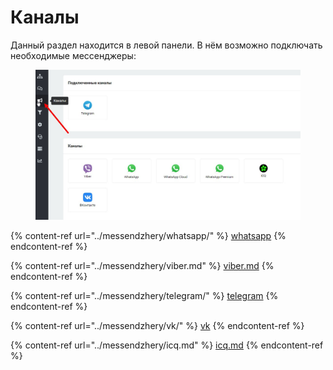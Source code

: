 # Каналы

Данный раздел находится в левой панели. В нём возможно подключать необходимые мессенджеры:

<figure><img src="../.gitbook/assets/28.jpg" alt=""><figcaption></figcaption></figure>

{% content-ref url="../messendzhery/whatsapp/" %}
[whatsapp](../messendzhery/whatsapp/)
{% endcontent-ref %}

{% content-ref url="../messendzhery/viber.md" %}
[viber.md](../messendzhery/viber.md)
{% endcontent-ref %}

{% content-ref url="../messendzhery/telegram/" %}
[telegram](../messendzhery/telegram/)
{% endcontent-ref %}

{% content-ref url="../messendzhery/vk/" %}
[vk](../messendzhery/vk/)
{% endcontent-ref %}

{% content-ref url="../messendzhery/icq.md" %}
[icq.md](../messendzhery/icq.md)
{% endcontent-ref %}
